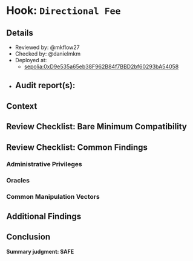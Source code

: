# Hook: `Directional Fee`

## Details
- Reviewed by: @mkflow27
- Checked by: @danielmkm
- Deployed at:
    - [sepolia:0xD9e535a65eb38F962B84f7BBD2bf60293bA54058](https://sepolia.etherscan.io/address/0xcdF93FaB48405bb9df9c321b6306e701be6F9859)
- Audit report(s):
    - 

## Context

## Review Checklist: Bare Minimum Compatibility

## Review Checklist: Common Findings

### Administrative Privileges

### Oracles

### Common Manipulation Vectors

## Additional Findings

## Conclusion
**Summary judgment: SAFE**